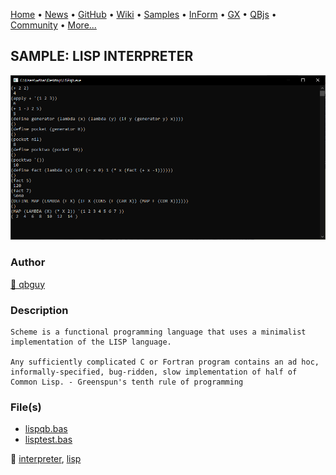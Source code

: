 [Home](https://qb64.com) • [News](../../news.md) • [GitHub](https://github.com/QB64Official/qb64) • [Wiki](wiki.md) • [Samples](../../samples.md) • [InForm](../../inform.md) • [GX](../../gx.md) • [QBjs](../../qbjs.md) • [Community](../../community.md) • [More...](../../more.md)

## SAMPLE: LISP INTERPRETER

![screenshot.png](img/screenshot.png)

### Author

[🐝 qbguy](../qbguy.md) 

### Description

```text
Scheme is a functional programming language that uses a minimalist implementation of the LISP language.

Any sufficiently complicated C or Fortran program contains an ad hoc, informally-specified, bug-ridden, slow implementation of half of Common Lisp. - Greenspun's tenth rule of programming
```

### File(s)

* [lispqb.bas](src/lispqb.bas)
* [lisptest.bas](src/lisptest.bas)

🔗 [interpreter](../interpreter.md), [lisp](../lisp.md)
